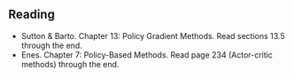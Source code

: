 ## Reading

* Sutton \& Barto. Chapter 13: Policy Gradient Methods. Read sections 13.5 through the end.
* Enes. Chapter 7: Policy-Based Methods. Read page 234 (Actor-critic methods) through the end.
